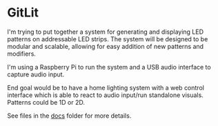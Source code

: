 # GitLit

I'm trying to put together a system for generating and displaying LED patterns on addressable LED strips. The system will be designed to be modular and scalable, allowing for easy addition of new patterns and modifiers.

I'm using a Raspberry Pi to run the system and a USB audio interface to capture audio input.

End goal would be to have a home lighting system with a web control interface which is able to react to audio input/run standalone visuals. Patterns could be 1D or 2D.

See files in the [docs](./backend/docs/) folder for more details.
